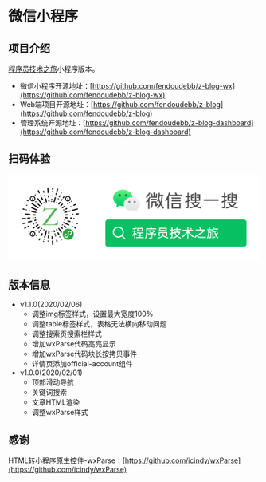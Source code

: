 # 微信小程序

## 项目介绍
[程序员技术之旅](https://www.zhangbj.com)小程序版本。

- 微信小程序开源地址：[https://github.com/fendoudebb/z-blog-wx](https://github.com/fendoudebb/z-blog-wx)
- Web端项目开源地址：[https://github.com/fendoudebb/z-blog](https://github.com/fendoudebb/z-blog)
- 管理系统开源地址：[https://github.com/fendoudebb/z-blog-dashboard](https://github.com/fendoudebb/z-blog-dashboard)

## 扫码体验
![mp.jpg](./images/mp.jpg)

## 版本信息
- v1.1.0(2020/02/06)
    - 调整img标签样式，设置最大宽度100%
    - 调整table标签样式，表格无法横向移动问题
    - 调整搜索页搜索栏样式
    - 增加wxParse代码高亮显示
    - 增加wxParse代码块长按拷贝事件
    - 详情页添加official-account组件
- v1.0.0(2020/02/01)
    - 顶部滑动导航
    - 关键词搜索
    - 文章HTML渲染
    - 调整wxParse样式

## 感谢
HTML转小程序原生控件-wxParse：[https://github.com/icindy/wxParse](https://github.com/icindy/wxParse)